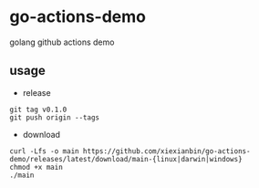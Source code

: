 # go-actions-demo

golang github actions demo

## usage

- release

```
git tag v0.1.0
git push origin --tags
```

- download
```
curl -Lfs -o main https://github.com/xiexianbin/go-actions-demo/releases/latest/download/main-{linux|darwin|windows}
chmod +x main
./main
```

